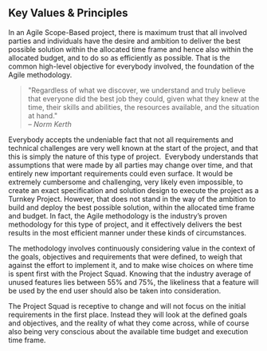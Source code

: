 ## Key Values & Principles

In an Agile Scope-Based project, there is maximum trust that all involved parties and individuals have the desire and ambition to deliver the best possible solution within the allocated time frame and hence also within the allocated budget, and to do so as efficiently as possible. That is the common high-level objective for everybody involved, the foundation of the Agile methodology.

> "Regardless of what we discover, we understand and truly believe that everyone did the best job they could, given what they knew at the time, their skills and abilities, the resources available, and the situation at hand." <br>*– Norm Kerth*

Everybody accepts the undeniable fact that not all requirements and technical challenges are very well known at the start of the project, and that this is simply the nature of this type of project.  Everybody understands that assumptions that were made by all parties may change over time, and that entirely new important requirements could even surface. It would be extremely cumbersome and challenging, very likely even impossible, to create an exact specification and solution design to execute the project as a Turnkey Project. However, that does not stand in the way of the ambition to build and deploy the best possible solution, within the allocated time frame and budget. In fact, the Agile methodology is the industry’s proven methodology for this type of project, and it effectively delivers the best results in the most efficient manner under these kinds of circumstances.

The methodology involves continuously considering value in the context of the goals, objectives and requirements that were defined, to weigh that against the effort to implement it, and to make wise choices on where time is spent first with the Project Squad. Knowing that the industry average of unused features lies between 55% and 75%, the likeliness that a feature will be used by the end user should also be taken into consideration.

The Project Squad is receptive to change and will not focus on the initial requirements in the first place. Instead they will look at the defined goals and objectives, and the reality of what they come across, while of course also being very conscious about the available time budget and execution time frame.
